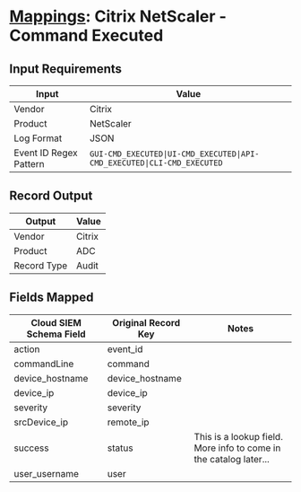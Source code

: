 # [Mappings](README.md): Citrix NetScaler - Command Executed

## Input Requirements

|Input|Value|
|-----|-----|
|Vendor|Citrix|
|Product|NetScaler|
|Log Format|JSON|
|Event ID Regex Pattern|`GUI-CMD_EXECUTED\|UI-CMD_EXECUTED\|API-CMD_EXECUTED\|CLI-CMD_EXECUTED`|

## Record Output

|Output|Value|
|------|-----|
|Vendor|Citrix|
|Product|ADC|
|Record Type|Audit|

## Fields Mapped

|Cloud SIEM Schema Field|Original Record Key|Notes|
|-----------------------|-------------------|-----|
|action|event_id||
|commandLine|command||
|device_hostname|device_hostname||
|device_ip|device_ip||
|severity|severity||
|srcDevice_ip|remote_ip||
|success|status|This is a lookup field. More info to come in the catalog later...|
|user_username|user||

